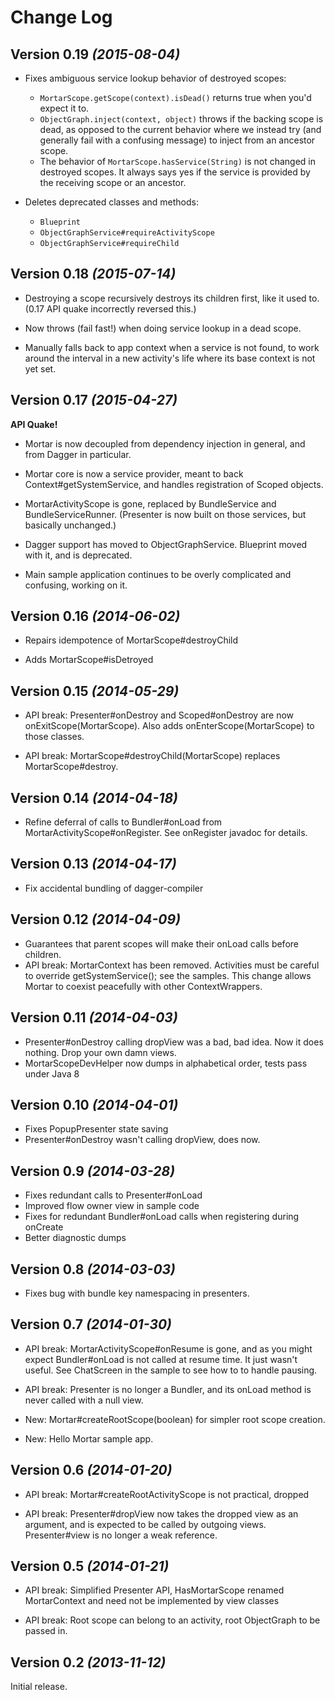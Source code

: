 Change Log
==========

Version 0.19 *(2015-08-04)*
------------------
 * Fixes ambiguous service lookup behavior of destroyed scopes:
    * `MortarScope.getScope(context).isDead()` returns true when you'd expect it to.
    * `ObjectGraph.inject(context, object)` throws if the backing scope is dead, as opposed to the current behavior where we instead try (and generally fail with a confusing message) to inject from an ancestor scope.
    * The behavior of `MortarScope.hasService(String)` is not changed in destroyed scopes. It always says yes if the service is provided by the receiving scope or an ancestor.

 * Deletes deprecated classes and methods:
    * `Blueprint`
    * `ObjectGraphService#requireActivityScope`
    * `ObjectGraphService#requireChild`

Version 0.18 *(2015-07-14)*
------------------
 * Destroying a scope recursively destroys its children first, like it used to.
   (0.17 API quake incorrectly reversed this.)

 * Now throws (fail fast!) when doing service lookup in a dead scope. 

 * Manually falls back to app context when a service is not found, to work 
   around the interval in a new activity's life where its base context
   is not yet set.

Version 0.17 *(2015-04-27)*
------------------
  **API Quake!**

  * Mortar is now decoupled from dependency injection in general, and from Dagger in particular.

  * Mortar core is now a service provider, meant to back Context#getSystemService, and handles registration of Scoped  objects.

  * MortarActivityScope is gone, replaced by BundleService and BundleServiceRunner. (Presenter is now built on those services, but basically unchanged.)

  * Dagger support has moved to ObjectGraphService. Blueprint moved with it, and is deprecated.

  * Main sample application continues to be overly complicated and confusing, working on it.

Version 0.16 *(2014-06-02)*
------------------
  * Repairs idempotence of MortarScope#destroyChild

  * Adds MortarScope#isDetroyed

Version 0.15 *(2014-05-29)*
------------------
  * API break: Presenter#onDestroy and Scoped#onDestroy are now onExitScope(MortarScope).
    Also adds onEnterScope(MortarScope) to those classes.

  * API break: MortarScope#destroyChild(MortarScope) replaces MortarScope#destroy.

Version 0.14 *(2014-04-18)*
------------------
  * Refine deferral of calls to Bundler#onLoad from MortarActivityScope#onRegister.
    See onRegister javadoc for details.

Version 0.13 *(2014-04-17)*
------------------
  * Fix accidental bundling of dagger-compiler

Version 0.12 *(2014-04-09)*
------------------
  * Guarantees that parent scopes will make their onLoad calls before children.
  * API break: MortarContext has been removed.  Activities must be careful to
    override getSystemService(); see the samples. This change allows
    Mortar to coexist peacefully with other ContextWrappers.

Version 0.11 *(2014-04-03)*
----------------------------
  * Presenter#onDestroy calling dropView was a bad, bad idea. Now it does
    nothing. Drop your own damn views.
  * MortarScopeDevHelper now dumps in alphabetical order, tests pass under 
    Java 8 

Version 0.10 *(2014-04-01)*
----------------------------
  * Fixes PopupPresenter state saving
  * Presenter#onDestroy wasn't calling dropView, does now.

Version 0.9 *(2014-03-28)*
----------------------------
  * Fixes redundant calls to Presenter#onLoad
  * Improved flow owner view in sample code
  * Fixes for redundant Bundler#onLoad calls when registering during onCreate
  * Better diagnostic dumps

Version 0.8 *(2014-03-03)*
----------------------------
  * Fixes bug with bundle key namespacing in presenters.

Version 0.7 *(2014-01-30)*
----------------------------
  * API break: MortarActivityScope#onResume is gone, and as you might expect
    Bundler#onLoad is not called at resume time. It just wasn't useful. See
    ChatScreen in the sample to see how to to handle pausing.

  * API break: Presenter is no longer a Bundler, and its onLoad method
    is never called with a null view.

  * New: Mortar#createRootScope(boolean) for simpler root scope creation.

  * New: Hello Mortar sample app.

Version 0.6 *(2014-01-20)*
----------------------------
  * API break: Mortar#createRootActivityScope is not practical, dropped

  * API break: Presenter#dropView now takes the dropped view as an argument,
    and is expected to be called by outgoing views. Presenter#view
    is no longer a weak reference.

Version 0.5 *(2014-01-21)*
----------------------------
  * API break: Simplified Presenter API, HasMortarScope renamed MortarContext and need not
    be implemented by view classes

  * API break: Root scope can belong to an activity, root ObjectGraph to be passed in.

Version 0.2 *(2013-11-12)*
----------------------------

Initial release.
